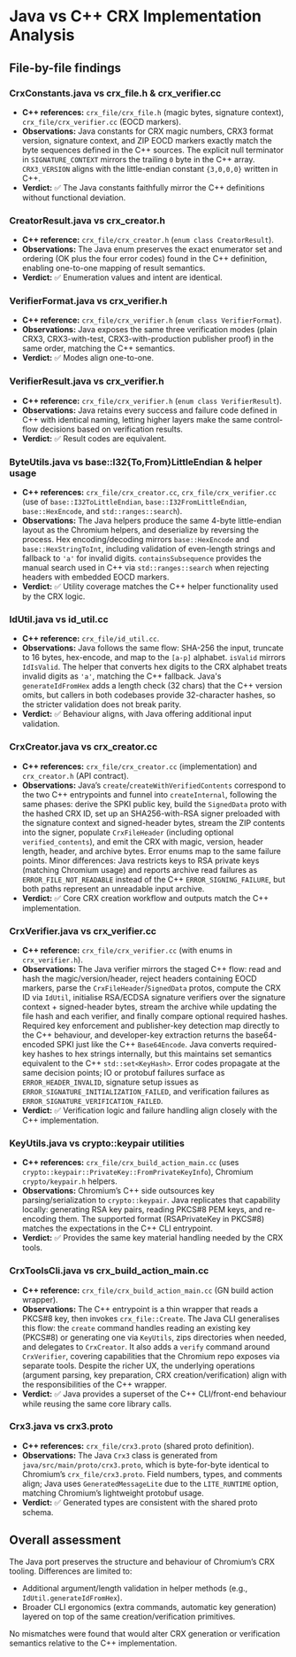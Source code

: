 # Java vs C++ CRX Implementation Analysis

## File-by-file findings

### CrxConstants.java vs crx_file.h & crx_verifier.cc
- **C++ references:** `crx_file/crx_file.h` (magic bytes, signature context), `crx_file/crx_verifier.cc` (EOCD markers).
- **Observations:** Java constants for CRX magic numbers, CRX3 format version, signature context, and ZIP EOCD markers exactly match the byte sequences defined in the C++ sources. The explicit null terminator in `SIGNATURE_CONTEXT` mirrors the trailing `0` byte in the C++ array. `CRX3_VERSION` aligns with the little-endian constant `{3,0,0,0}` written in C++.
- **Verdict:** ✅ The Java constants faithfully mirror the C++ definitions without functional deviation.

### CreatorResult.java vs crx_creator.h
- **C++ reference:** `crx_file/crx_creator.h` (`enum class CreatorResult`).
- **Observations:** The Java enum preserves the exact enumerator set and ordering (OK plus the four error codes) found in the C++ definition, enabling one-to-one mapping of result semantics.
- **Verdict:** ✅ Enumeration values and intent are identical.

### VerifierFormat.java vs crx_verifier.h
- **C++ reference:** `crx_file/crx_verifier.h` (`enum class VerifierFormat`).
- **Observations:** Java exposes the same three verification modes (plain CRX3, CRX3-with-test, CRX3-with-production publisher proof) in the same order, matching the C++ semantics.
- **Verdict:** ✅ Modes align one-to-one.

### VerifierResult.java vs crx_verifier.h
- **C++ reference:** `crx_file/crx_verifier.h` (`enum class VerifierResult`).
- **Observations:** Java retains every success and failure code defined in C++ with identical naming, letting higher layers make the same control-flow decisions based on verification results.
- **Verdict:** ✅ Result codes are equivalent.

### ByteUtils.java vs base::I32{To,From}LittleEndian & helper usage
- **C++ references:** `crx_file/crx_creator.cc`, `crx_file/crx_verifier.cc` (use of `base::I32ToLittleEndian`, `base::I32FromLittleEndian`, `base::HexEncode`, and `std::ranges::search`).
- **Observations:** The Java helpers produce the same 4-byte little-endian layout as the Chromium helpers, and deserialize by reversing the process. Hex encoding/decoding mirrors `base::HexEncode` and `base::HexStringToInt`, including validation of even-length strings and fallback to `'a'` for invalid digits. `containsSubsequence` provides the manual search used in C++ via `std::ranges::search` when rejecting headers with embedded EOCD markers.
- **Verdict:** ✅ Utility coverage matches the C++ helper functionality used by the CRX logic.

### IdUtil.java vs id_util.cc
- **C++ reference:** `crx_file/id_util.cc`.
- **Observations:** Java follows the same flow: SHA-256 the input, truncate to 16 bytes, hex-encode, and map to the `[a-p]` alphabet. `isValid` mirrors `IdIsValid`. The helper that converts hex digits to the CRX alphabet treats invalid digits as `'a'`, matching the C++ fallback. Java's `generateIdFromHex` adds a length check (32 chars) that the C++ version omits, but callers in both codebases provide 32-character hashes, so the stricter validation does not break parity.
- **Verdict:** ✅ Behaviour aligns, with Java offering additional input validation.

### CrxCreator.java vs crx_creator.cc
- **C++ references:** `crx_file/crx_creator.cc` (implementation) and `crx_creator.h` (API contract).
- **Observations:** Java’s `create`/`createWithVerifiedContents` correspond to the two C++ entrypoints and funnel into `createInternal`, following the same phases: derive the SPKI public key, build the `SignedData` proto with the hashed CRX ID, set up an SHA256-with-RSA signer preloaded with the signature context and signed-header bytes, stream the ZIP contents into the signer, populate `CrxFileHeader` (including optional `verified_contents`), and emit the CRX with magic, version, header length, header, and archive bytes. Error enums map to the same failure points. Minor differences: Java restricts keys to RSA private keys (matching Chromium usage) and reports archive read failures as `ERROR_FILE_NOT_READABLE` instead of the C++ `ERROR_SIGNING_FAILURE`, but both paths represent an unreadable input archive.
- **Verdict:** ✅ Core CRX creation workflow and outputs match the C++ implementation.

### CrxVerifier.java vs crx_verifier.cc
- **C++ reference:** `crx_file/crx_verifier.cc` (with enums in `crx_verifier.h`).
- **Observations:** The Java verifier mirrors the staged C++ flow: read and hash the magic/version/header, reject headers containing EOCD markers, parse the `CrxFileHeader`/`SignedData` protos, compute the CRX ID via `IdUtil`, initialise RSA/ECDSA signature verifiers over the signature context + signed-header bytes, stream the archive while updating the file hash and each verifier, and finally compare optional required hashes. Required key enforcement and publisher-key detection map directly to the C++ behaviour, and developer-key extraction returns the base64-encoded SPKI just like the C++ `Base64Encode`. Java converts required-key hashes to hex strings internally, but this maintains set semantics equivalent to the C++ `std::set<KeyHash>`. Error codes propagate at the same decision points; IO or protobuf failures surface as `ERROR_HEADER_INVALID`, signature setup issues as `ERROR_SIGNATURE_INITIALIZATION_FAILED`, and verification failures as `ERROR_SIGNATURE_VERIFICATION_FAILED`.
- **Verdict:** ✅ Verification logic and failure handling align closely with the C++ implementation.

### KeyUtils.java vs crypto::keypair utilities
- **C++ references:** `crx_file/crx_build_action_main.cc` (uses `crypto::keypair::PrivateKey::FromPrivateKeyInfo`), Chromium `crypto/keypair.h` helpers.
- **Observations:** Chromium’s C++ side outsources key parsing/serialization to `crypto::keypair`. Java replicates that capability locally: generating RSA key pairs, reading PKCS#8 PEM keys, and re-encoding them. The supported format (RSAPrivateKey in PKCS#8) matches the expectations in the C++ CLI entrypoint.
- **Verdict:** ✅ Provides the same key material handling needed by the CRX tools.

### CrxToolsCli.java vs crx_build_action_main.cc
- **C++ reference:** `crx_file/crx_build_action_main.cc` (GN build action wrapper).
- **Observations:** The C++ entrypoint is a thin wrapper that reads a PKCS#8 key, then invokes `crx_file::Create`. The Java CLI generalises this flow: the `create` command handles reading an existing key (PKCS#8) or generating one via `KeyUtils`, zips directories when needed, and delegates to `CrxCreator`. It also adds a `verify` command around `CrxVerifier`, covering capabilities that the Chromium repo exposes via separate tools. Despite the richer UX, the underlying operations (argument parsing, key preparation, CRX creation/verification) align with the responsibilities of the C++ wrapper.
- **Verdict:** ✅ Java provides a superset of the C++ CLI/front-end behaviour while reusing the same core library calls.

### Crx3.java vs crx3.proto
- **C++ references:** `crx_file/crx3.proto` (shared proto definition).
- **Observations:** The Java `Crx3` class is generated from `java/src/main/proto/crx3.proto`, which is byte-for-byte identical to Chromium’s `crx_file/crx3.proto`. Field numbers, types, and comments align; Java uses `GeneratedMessageLite` due to the `LITE_RUNTIME` option, matching Chromium’s lightweight protobuf usage.
- **Verdict:** ✅ Generated types are consistent with the shared proto schema.

## Overall assessment
The Java port preserves the structure and behaviour of Chromium’s CRX tooling. Differences are limited to:
- Additional argument/length validation in helper methods (e.g., `IdUtil.generateIdFromHex`).
- Broader CLI ergonomics (extra commands, automatic key generation) layered on top of the same creation/verification primitives.

No mismatches were found that would alter CRX generation or verification semantics relative to the C++ implementation.

